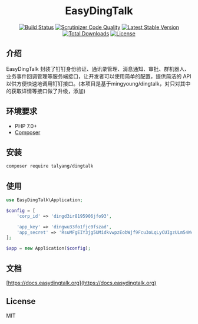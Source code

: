 <p align="center">
    <h1 align="center">EasyDingTalk</h1>
</p>

<p align="center">
    <a href="https://travis-ci.org/mingyoung/dingtalk"><img src="https://travis-ci.org/mingyoung/dingtalk.svg" alt="Build Status"></a>
    <a href="https://scrutinizer-ci.com/g/mingyoung/dingtalk/?branch=master"><img src="https://scrutinizer-ci.com/g/mingyoung/dingtalk/badges/quality-score.png?b=master" alt="Scrutinizer Code Quality"></a>
    <a href="https://packagist.org/packages/mingyoung/dingtalk"><img src="https://poser.pugx.org/mingyoung/dingtalk/v/stable.svg" alt="Latest Stable Version"></a>
    <a href="https://packagist.org/packages/mingyoung/dingtalk"><img src="https://poser.pugx.org/mingyoung/dingtalk/d/total.svg" alt="Total Downloads"></a>
    <a href="https://packagist.org/packages/mingyoung/dingtalk"><img src="https://poser.pugx.org/mingyoung/dingtalk/license.svg" alt="License"></a>
</p>

## 介绍

EasyDingTalk 封装了钉钉身份验证、通讯录管理、消息通知、审批、群机器人、业务事件回调管理等服务端接口，让开发者可以使用简单的配置，提供简洁的 API 以供方便快速地调用钉钉接口。(本项目是基于mingyoung/dingtalk，对只对其中的获取详情等接口做了升级，添加)

## 环境要求

- PHP 7.0+
- [Composer](https://getcomposer.org/)

## 安装

```bash
composer require talyang/dingtalk
```

## 使用

```php
use EasyDingTalk\Application;

$config = [
    'corp_id' => 'dingd3ir8195906jfo93',

    'app_key' => 'dingwu33fo1fjc0fszad',
    'app_secret' => 'RsuMFgEIY3jg5UMidkvwpzEobWjf9Fcu3oLqLyCUIgzULm54WcV7j9fi3fJlUshk',
];

$app = new Application($config);
```

## 文档

[https://docs.easydingtalk.org](https://docs.easydingtalk.org)


## License

MIT
